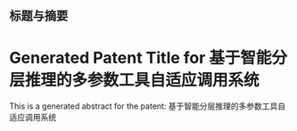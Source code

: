 

## 标题与摘要

# Generated Patent Title for 基于智能分层推理的多参数工具自适应调用系统

This is a generated abstract for the patent: 基于智能分层推理的多参数工具自适应调用系统
